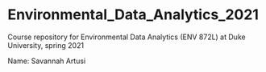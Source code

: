 # Environmental_Data_Analytics_2021
Course repository for Environmental Data Analytics (ENV 872L) at Duke University, spring 2021

Name: Savannah Artusi